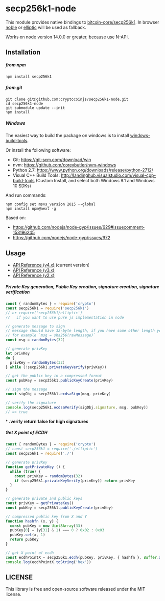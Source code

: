 # secp256k1-node

This module provides native bindings to [bitcoin-core/secp256k1](https://github.com/bitcoin-core/secp256k1).
In browser [noble](https://github.com/paulmillr/noble-secp256k1) or [elliptic](https://github.com/indutny/elliptic) will be used as fallback.

Works on node version 14.0.0 or greater, because use [N-API](https://nodejs.org/api/n-api.html).

## Installation

##### from npm

`npm install secp256k1`

##### from git

```
git clone git@github.com:cryptocoinjs/secp256k1-node.git
cd secp256k1-node
git submodule update --init
npm install
```

##### Windows

The easiest way to build the package on windows is to install [windows-build-tools](https://github.com/felixrieseberg/windows-build-tools).

Or install the following software:

  * Git: https://git-scm.com/download/win
  * nvm: https://github.com/coreybutler/nvm-windows
  * Python 2.7: https://www.python.org/downloads/release/python-2712/
  * Visual C++ Build Tools: http://landinghub.visualstudio.com/visual-cpp-build-tools (Custom Install, and select both Windows 8.1 and Windows 10 SDKs)

And run commands:

```
npm config set msvs_version 2015 --global
npm install npm@next -g
```

Based on:

  * https://github.com/nodejs/node-gyp/issues/629#issuecomment-153196245
  * https://github.com/nodejs/node-gyp/issues/972

## Usage

* [API Reference (v4.x)](API.md) (current version)
* [API Reference (v3.x)](https://github.com/cryptocoinjs/secp256k1-node/blob/v3.x/API.md)
* [API Reference (v2.x)](https://github.com/cryptocoinjs/secp256k1-node/blob/v2.x/API.md)

##### Private Key generation, Public Key creation, signature creation, signature verification

```js
const { randomBytes } = require('crypto')
const secp256k1 = require('secp256k1')
// or require('secp256k1/elliptic')
//   if you want to use pure js implementation in node

// generate message to sign
// message should have 32-byte length, if you have some other length you can hash message
// for example `msg = sha256(rawMessage)`
const msg = randomBytes(32)

// generate privKey
let privKey
do {
  privKey = randomBytes(32)
} while (!secp256k1.privateKeyVerify(privKey))

// get the public key in a compressed format
const pubKey = secp256k1.publicKeyCreate(privKey)

// sign the message
const sigObj = secp256k1.ecdsaSign(msg, privKey)

// verify the signature
console.log(secp256k1.ecdsaVerify(sigObj.signature, msg, pubKey))
// => true
```

\* **.verify return false for high signatures**

##### Get X point of ECDH

```js
const { randomBytes } = require('crypto')
// const secp256k1 = require('./elliptic')
const secp256k1 = require('./')

// generate privKey
function getPrivateKey () {
  while (true) {
    const privKey = randomBytes(32)
    if (secp256k1.privateKeyVerify(privKey)) return privKey
  }
}

// generate private and public keys
const privKey = getPrivateKey()
const pubKey = secp256k1.publicKeyCreate(privKey)

// compressed public key from X and Y
function hashfn (x, y) {
  const pubKey = new Uint8Array(33)
  pubKey[0] = (y[31] & 1) === 0 ? 0x02 : 0x03
  pubKey.set(x, 1)
  return pubKey
}

// get X point of ecdh
const ecdhPointX = secp256k1.ecdh(pubKey, privKey, { hashfn }, Buffer.alloc(33))
console.log(ecdhPointX.toString('hex'))
```

## LICENSE

This library is free and open-source software released under the MIT license.

